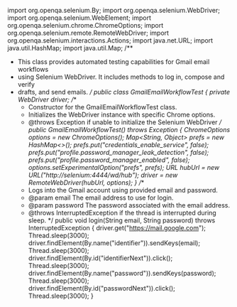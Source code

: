 import org.openqa.selenium.By;
import org.openqa.selenium.WebDriver;
import org.openqa.selenium.WebElement;
import org.openqa.selenium.chrome.ChromeOptions;
import org.openqa.selenium.remote.RemoteWebDriver;
import org.openqa.selenium.interactions.Actions;
import java.net.URL;
import java.util.HashMap;
import java.util.Map;
/**
 * This class provides automated testing capabilities for Gmail email workflows
 * using Selenium WebDriver. It includes methods to log in, compose and verify
 * drafts, and send emails.
 */
public class GmailEmailWorkflowTest {
    private WebDriver driver;
    /**
     * Constructor for the GmailEmailWorkflowTest class.
     * Initializes the WebDriver instance with specific Chrome options.
     * @throws Exception if unable to initialize the Selenium WebDriver
     */
    public GmailEmailWorkflowTest() throws Exception {
        ChromeOptions options = new ChromeOptions();
        Map<String, Object> prefs = new HashMap<>();
        prefs.put("credentials_enable_service", false);
        prefs.put("profile.password_manager_leak_detection", false);
        prefs.put("profile.password_manager_enabled", false);
        options.setExperimentalOption("prefs", prefs);
        URL hubUrl = new URL("http://selenium:4444/wd/hub");
        driver = new RemoteWebDriver(hubUrl, options);
    }
    /**
     * Logs into the Gmail account using provided email and password.
     * @param email The email address to use for login.
     * @param password The password associated with the email address.
     * @throws InterruptedException if the thread is interrupted during sleep.
     */
    public void login(String email, String password) throws InterruptedException {
        driver.get("https://mail.google.com");
        Thread.sleep(3000);
        driver.findElement(By.name("identifier")).sendKeys(email);
        Thread.sleep(3000);
        driver.findElement(By.id("identifierNext")).click();
        Thread.sleep(3000);
        driver.findElement(By.name("password")).sendKeys(password);
        Thread.sleep(3000);
        driver.findElement(By.id("passwordNext")).click();
        Thread.sleep(3000);
    }